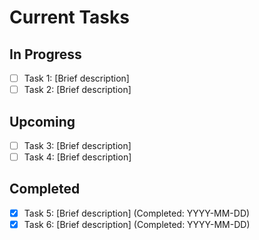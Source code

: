 # Current Tasks

## In Progress
- [ ] Task 1: [Brief description]
- [ ] Task 2: [Brief description]

## Upcoming
- [ ] Task 3: [Brief description]
- [ ] Task 4: [Brief description]

## Completed
- [x] Task 5: [Brief description] (Completed: YYYY-MM-DD)
- [x] Task 6: [Brief description] (Completed: YYYY-MM-DD)
